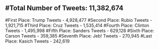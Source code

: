 #Total Number of Tweets: 11,382,674 
---
#First Place: Trump Tweets - 4,928,477
#Second Place: Rubio Tweets - 1,921,715
#Third Place: Cruz Tweets - 1,535,414
#Fourth Place: Clinton Tweets - 1,495,998
#Fifth Place: Sanders Tweets - 629,128
#Sixth Place: Carson Tweets - 359,385
#Seventh Place: Jeb! Tweets - 270,945
#Last Place: Kasich Tweets - 242,619

